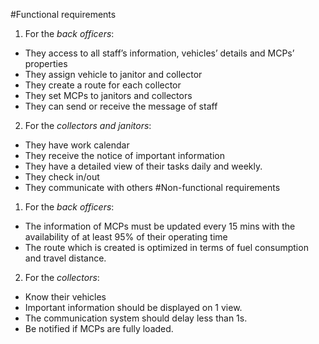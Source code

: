 #Functional requirements
1. For the *back officers*: 
-	They access to all staff’s information, vehicles’ details and MCPs’ properties  
-	They assign vehicle to janitor and collector
-	They create a route for each collector 
-	They set MCPs to janitors and collectors
-	They can send or receive the message of staff

2. For the *collectors and janitors*:
-	They have work calendar
-	They receive the notice of important information
-	They have a detailed view of their tasks daily and weekly.
-	They check in/out
-	They communicate with others
#Non-functional requirements
1. For the *back officers*:
-	The information of MCPs must be updated every 15 mins with the availability of at least 95% of their operating time
-	The route which is created is optimized in terms of fuel consumption and travel distance.

2. For the *collectors*:
-	Know their vehicles
-	Important information should be displayed on 1 view.
-	The communication system should delay less than 1s.
-	Be notified if MCPs are fully loaded.
